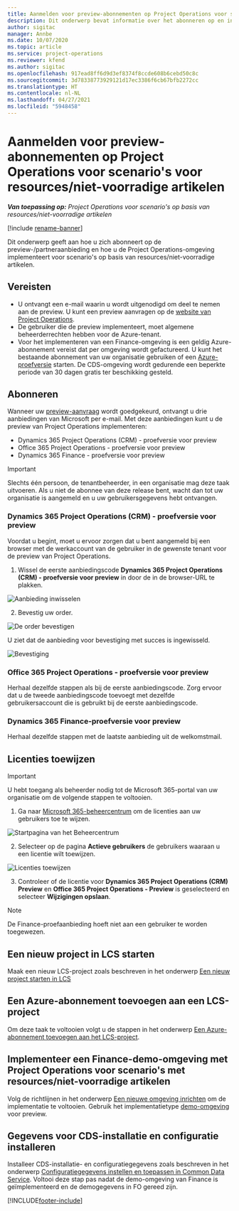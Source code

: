 ```yaml
---
title: Aanmelden voor preview-abonnementen op Project Operations voor scenario's voor resources/niet-voorradige artikelen
description: Dit onderwerp bevat informatie over het abonneren op en inrichten van Project Operations voor scenario's op basis van resources/niet-voorradige artikelen.
author: sigitac
manager: Annbe
ms.date: 10/07/2020
ms.topic: article
ms.service: project-operations
ms.reviewer: kfend
ms.author: sigitac
ms.openlocfilehash: 917ead8ff6d9d3ef8374f8ccde608b6cebd50c8c
ms.sourcegitcommit: 3d78338773929121d17ec3386f6cb67bfb2272cc
ms.translationtype: HT
ms.contentlocale: nl-NL
ms.lasthandoff: 04/27/2021
ms.locfileid: "5948458"
---
```

# <a name="sign-up-for-project-operations-preview-subscriptions-for-resource-non-stocked-scenarios"></a>Aanmelden voor preview-abonnementen op Project Operations voor scenario's voor resources/niet-voorradige artikelen

_**Van toepassing op:** Project Operations voor scenario's op basis van resources/niet-voorradige artikelen_

[!include [rename-banner](~/includes/cc-data-platform-banner.md)]

Dit onderwerp geeft aan hoe u zich abonneert op de preview-/partneraanbieding en hoe u de Project Operations-omgeving implementeert voor scenario's op basis van resources/niet-voorradige artikelen.

## <a name="prerequisites"></a>Vereisten

- U ontvangt een e-mail waarin u wordt uitgenodigd om deel te nemen aan de preview. U kunt een preview aanvragen op de [website van Project Operations](https://dynamics.microsoft.com/en-us/project-operations/overview/).
- De gebruiker die de preview implementeert, moet algemene beheerderrechten hebben voor de Azure-tenant.
- Voor het implementeren van een Finance-omgeving is een geldig Azure-abonnement vereist dat per omgeving wordt gefactureerd. U kunt het bestaande abonnement van uw organisatie gebruiken of een [Azure-proefversie](https://azure.microsoft.com/en-us/free/) starten. De CDS-omgeving wordt gedurende een beperkte periode van 30 dagen gratis ter beschikking gesteld.

## <a name="subscribe"></a>Abonneren

Wanneer uw [preview-aanvraag](https://forms.office.com/FormsPro/Pages/ResponsePage.aspx?id=v4j5cvGGr0GRqy180BHbR56j8lZs0FdAvwT75_WNFyxUMkRDV1NYQU5TNjE2VjhKOVBUNVg2R0s1NC4u) wordt goedgekeurd, ontvangt u drie aanbiedingen van Microsoft per e-mail. Met deze aanbiedingen kunt u de preview van Project Operations implementeren:

- Dynamics 365 Project Operations (CRM) - proefversie voor preview
- Office 365 Project Operations - proefversie voor preview
- Dynamics 365 Finance - proefversie voor preview

> [!IMPORTANT]
> Slechts één persoon, de tenantbeheerder, in een organisatie mag deze taak uitvoeren. Als u niet de abonnee van deze release bent, wacht dan tot uw organisatie is aangemeld en u uw gebruikersgegevens hebt ontvangen.

### <a name="dynamics-365-project-operations-crm---preview-trial"></a>Dynamics 365 Project Operations (CRM) - proefversie voor preview 

Voordat u begint, moet u ervoor zorgen dat u bent aangemeld bij een browser met de werkaccount van de gebruiker in de gewenste tenant voor de preview van Project Operations.

1. Wissel de eerste aanbiedingscode **Dynamics 365 Project Operations (CRM) - proefversie voor preview** in door de in de browser-URL te plakken.

![Aanbieding inwisselen](./media/16RedeemFirstOfferNew.png)

2. Bevestig uw order.

![De order bevestigen](./media/17ConfirmOrderNew.png)

U ziet dat de aanbieding voor bevestiging met succes is ingewisseld.

![Bevestiging](./media/18OrderConfirmationNew.png)

### <a name="office-365-project-operations---preview-trial"></a>Office 365 Project Operations - proefversie voor preview

Herhaal dezelfde stappen als bij de eerste aanbiedingscode. Zorg ervoor dat u de tweede aanbiedingscode toevoegt met dezelfde gebruikersaccount die is gebruikt bij de eerste aanbiedingscode.

### <a name="dynamics-365-finance-preview-trial"></a>Dynamics 365 Finance-proefversie voor preview

Herhaal dezelfde stappen met de laatste aanbieding uit de welkomstmail.

## <a name="assign-licenses"></a>Licenties toewijzen

> [!IMPORTANT]
> U hebt toegang als beheerder nodig tot de Microsoft 365-portal van uw organisatie om de volgende stappen te voltooien.

1. Ga naar [Microsoft 365-beheercentrum](https://portal.office.com/) om de licenties aan uw gebruikers toe te wijzen.

![Startpagina van het Beheercentrum](./media/14AdminPortal.png)

2. Selecteer op de pagina **Actieve gebruikers** de gebruikers waaraan u een licentie wilt toewijzen.

![Licenties toewijzen](./media/15AssignLicenses.png)

3. Controleer of de licentie voor **Dynamics 365 Project Operations (CRM) Preview** en **Office 365 Project Operations - Preview** is geselecteerd en selecteer **Wijzigingen opslaan**.

> [!NOTE]
> De Finance-proefaanbieding hoeft niet aan een gebruiker te worden toegewezen.

## <a name="start-a-new-project-in-lcs"></a>Een nieuw project in LCS starten

Maak een nieuw LCS-project zoals beschreven in het onderwerp [Een nieuw project starten in LCS](create-lcs-project.md)

## <a name="add-an-azure-subscription-to-an-lcs-project"></a>Een Azure-abonnement toevoegen aan een LCS-project

Om deze taak te voltooien volgt u de stappen in het onderwerp [Een Azure-abonnement toevoegen aan het LCS-project](resource-add-azure-subscription-lcs-project.md).

## <a name="deploy-finance-demo-environment-with-project-operations-for-resourcenon-stocked-scenarios"></a>Implementeer een Finance-demo-omgeving met Project Operations voor scenario's met resources/niet-voorradige artikelen

Volg de richtlijnen in het onderwerp [Een nieuwe omgeving inrichten](resource-provision-new-environment.md) om de implementatie te voltooien. Gebruik het implementatietype [demo-omgeving](/dynamics365/fin-ops-core/dev-itpro/deployment/deploy-demo-environment) voor preview. 

## <a name="install-cds-setup-and-configuration-data"></a>Gegevens voor CDS-installatie en configuratie installeren

Installeer CDS-installatie- en configuratiegegevens zoals beschreven in het onderwerp [Configuratiegegevens instellen en toepassen in Common Data Service](resource-apply-pro-setup-config-data.md).
Voltooi deze stap pas nadat de demo-omgeving van Finance is geïmplementeerd en de demogegevens in FO gereed zijn.


[!INCLUDE[footer-include](../includes/footer-banner.md)]
